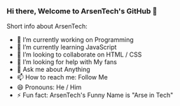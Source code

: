 ### Hi there, Welcome to ArsenTech's GitHub 👋

Short info about ArsenTech:

- 🔭 I’m currently working on Programming
- 🌱 I’m currently learning JavaScript 
- 👯 I’m looking to collaborate on  HTML / CSS
- 🤔 I’m looking for help with My fans
- 💬 Ask me about Anything
- 📫 How to reach me: Follow Me
- 😄 Pronouns: He / Him
- ⚡ Fun fact: ArsenTech's Funny Name is "Arse in Tech"
